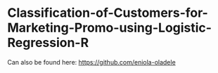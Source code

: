 # Classification-of-Customers-for-Marketing-Promo-using-Logistic-Regression-R

Can also be found here: https://github.com/eniola-oladele
